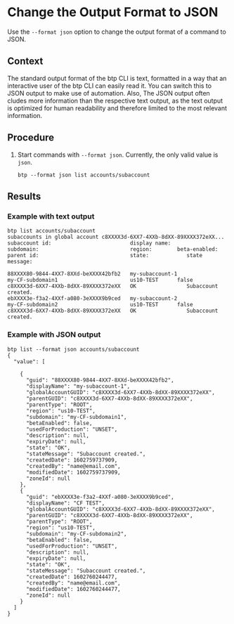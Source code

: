 <!-- loiodcb85b7dea61432cbafaab4ce0ec9b08 -->

# Change the Output Format to JSON

Use the `--format json` option to change the output format of a command to JSON.



## Context

The standard output format of the btp CLI is text, formatted in a way that an interactive user of the btp CLI can easily read it. You can switch this to JSON output to make use of automation. Also, The JSON output often cludes more information than the respective text output, as the text output is optimized for human readability and therefore limited to the most relevant information.



## Procedure

1.  Start commands with `--format json`. Currently, the only valid value is `json`.

    ```
    btp --format json list accounts/subaccount
    ```




<a name="loiodcb85b7dea61432cbafaab4ce0ec9b08__result_iyy_c2k_qnb"/>

## Results



### Example with text output

```
btp list accounts/subaccount
subaccounts in global account c8XXXX3d-6XX7-4XXb-8dXX-89XXXX372eXX...
subaccount id:                         display name:                              subdomain:                             region:        beta-enabled:   parent id:                             state:            state message:                                                                                                                                                    

88XXXX80-9844-4XX7-8XXd-beXXXX42bfb2   my-subaccount-1                            my-CF-subdomain1                       us10-TEST      false           c8XXXX3d-6XX7-4XXb-8dXX-89XXXX372eXX   OK                Subaccount created.                                                                                                                                               
ebXXXX3e-f3a2-4XXf-a080-3eXXXX9b9ced   my-subaccount-2                            my-CF-subdomain2                       us10-TEST      false           c8XXXX3d-6XX7-4XXb-8dXX-89XXXX372eXX   OK                Subaccount created.
```



### Example with JSON output

```
btp list --format json accounts/subaccount
{
  "value": [

    {
      "guid": "88XXXX80-9844-4XX7-8XXd-beXXXX42bfb2",
      "displayName": "my-subaccount-1",
      "globalAccountGUID": "c8XXXX3d-6XX7-4XXb-8dXX-89XXXX372eXX",
      "parentGUID": "c8XXXX3d-6XX7-4XXb-8dXX-89XXXX372eXX",
      "parentType": "ROOT",
      "region": "us10-TEST",
      "subdomain": "my-CF-subdomain1",
      "betaEnabled": false,
      "usedForProduction": "UNSET",
      "description": null,
      "expiryDate": null,
      "state": "OK",
      "stateMessage": "Subaccount created.",
      "createdDate": 1602759737909,
      "createdBy": "name@email.com",
      "modifiedDate": 1602759737909,
      "zoneId": null
    },
    {
      "guid": "ebXXXX3e-f3a2-4XXf-a080-3eXXXX9b9ced",
      "displayName": "CF TEST",
      "globalAccountGUID": "c8XXXX3d-6XX7-4XXb-8dXX-89XXXX372eXX",
      "parentGUID": "c8XXXX3d-6XX7-4XXb-8dXX-89XXXX372eXX",
      "parentType": "ROOT",
      "region": "us10-TEST",
      "subdomain": "my-CF-subdomain2",
      "betaEnabled": false,
      "usedForProduction": "UNSET",
      "description": null,
      "expiryDate": null,
      "state": "OK",
      "stateMessage": "Subaccount created.",
      "createdDate": 1602760244477,
      "createdBy": "name@email.com",
      "modifiedDate": 1602760244477,
      "zoneId": null
    }
  ]
} 
```

